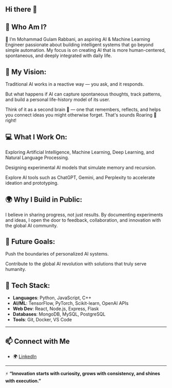 ## Hi there 👋 

## 👤 Who Am I?

🌟 I’m Mohammad Gulam Rabbani, an aspiring AI & Machine Learning Engineer passionate about building intelligent systems that go beyond simple automation. My focus is on creating AI that is more human-centered, spontaneous, and deeply integrated with daily life.


## 🎯 My Vision: 

Traditional AI works in a reactive way — you ask, and it responds.

But what happens if AI can capture spontaneous thoughts, track patterns, and build a personal life-history model of its user.

Think of it as a second brain 🧠 — one that remembers, reflects, and helps you connect ideas you might otherwise forget. That's sounds Roaring 🚀 right!


## 💻 What I Work On:

Exploring Artificial Intelligence, Machine Learning, Deep Learning, and Natural Language Processing.

Designing experimental AI models that simulate memory and recursion.

Explore AI tools such as ChatGPT, Gemini, and Perplexity to accelerate ideation and prototyping.


## 🌍 Why I Build in Public:

I believe in sharing progress, not just results. By documenting experiments and ideas, I open the door to feedback, collaboration, and innovation with the global AI community.


## 🚀 Future Goals:

Push the boundaries of personalized AI systems.

Contribute to the global AI revolution with solutions that truly serve humanity.


## 🔧 Tech Stack:

- **Languages**: Python, JavaScript, C++  
- **AI/ML**: TensorFlow, PyTorch, Scikit-learn, OpenAI APIs  
- **Web Dev**: React, Node.js, Express, Flask  
- **Databases**: MongoDB, MySQL, PostgreSQL  
- **Tools**: Git, Docker, VS Code

---

## 📫 Connect with Me
- 🌍 [LinkedIn](https://www.linkedin.com/in/mohammad-gulam-rabbani-403623379/)

---

⚡ **“Innovation starts with curiosity, grows with consistency, and shines with execution.”**


